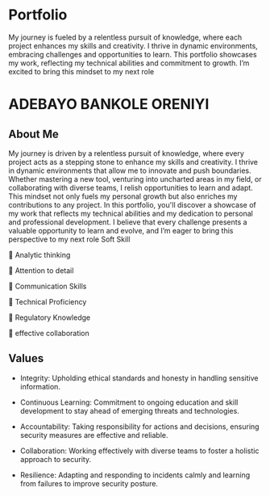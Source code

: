 # Portfolio
My journey is fueled by a relentless pursuit of knowledge, where each project enhances my skills and creativity. I thrive in dynamic environments, embracing challenges and opportunities to learn. This portfolio showcases my work, reflecting my technical abilities and commitment to growth. I’m excited to bring this mindset to my next role

# ADEBAYO BANKOLE ORENIYI

## About Me
My journey is driven by a relentless pursuit of knowledge, where every project acts as a stepping stone to enhance my skills and creativity.
I thrive in dynamic environments that allow me to innovate and push boundaries. Whether mastering a new tool, venturing into uncharted areas in my field, or collaborating with diverse teams, I relish opportunities to learn and adapt. This mindset not only fuels my personal growth but also enriches my contributions to any project.
In this portfolio, you'll discover a showcase of my work that reflects my technical abilities and my dedication to personal and professional development. I believe that every challenge presents a valuable opportunity to learn and evolve, and I’m eager to bring this perspective to my next role
Soft Skill

 Analytic thinking

 Attention to detail

 Communication Skills

 Technical Proficiency

 Regulatory Knowledge

 effective collaboration

## Values

- Integrity: Upholding ethical standards and honesty in handling sensitive information.
  
- Continuous Learning: Commitment to ongoing education and skill development to stay ahead of emerging threats and technologies.

- Accountability: Taking responsibility for actions and decisions, ensuring security measures are effective and reliable.

- Collaboration: Working effectively with diverse teams to foster a holistic approach to security.

- Resilience: Adapting and responding to incidents calmly and learning from failures to improve security posture.
